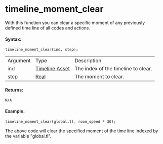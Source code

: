 # timeline_moment_clear

With this function you can clear a specific moment of any previously
defined time line of all codes and actions.

#### Syntax:

``` gml
timeline_moment_clear(ind, step);
```

|          |                                                                         |                                     |
|----------|-------------------------------------------------------------------------|-------------------------------------|
| Argument | Type                                                                    | Description                         |
| ind      |  [Timeline Asset](../../../../../The_Asset_Editors/Timelines)       | The index of the timeline to clear. |
| step     |  [Real](../../../../../GameMaker_Language/GML_Overview/Data_Types)  | The moment to clear.                |

#### Returns:

``` gml
N/A
```

#### Example:

``` gml
timeline_moment_clear(global.tl, room_speed * 30);
```

The above code will clear the specified moment of the time line indexed
by the variable "global.tl".
